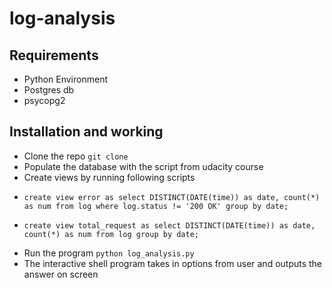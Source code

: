 # log-analysis

## Requirements
- Python Environment
- Postgres db
- psycopg2


## Installation and working
- Clone the repo
```git clone ```
- Populate the database with the script from udacity course
- Create views by running following scripts
* ```create view error as select DISTINCT(DATE(time)) as date, count(*) as num from log where log.status != '200 OK' group by date;```

* ```create view total_request as select DISTINCT(DATE(time)) as date, count(*) as num from log group by date;```
- Run the program 
```python log_analysis.py```
- The interactive shell program takes in options from user and outputs the answer on screen

